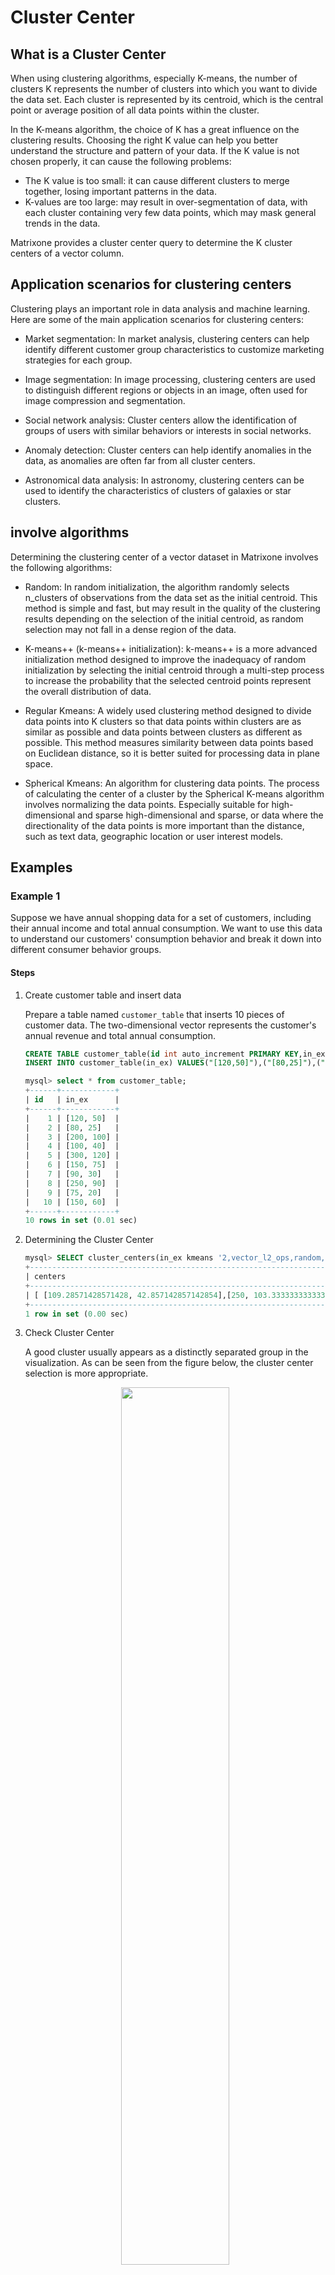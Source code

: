 # Cluster Center

## What is a Cluster Center

When using clustering algorithms, especially K-means, the number of clusters K represents the number of clusters into which you want to divide the data set. Each cluster is represented by its centroid, which is the central point or average position of all data points within the cluster.

In the K-means algorithm, the choice of K has a great influence on the clustering results. Choosing the right K value can help you better understand the structure and pattern of your data. If the K value is not chosen properly, it can cause the following problems:

- The K value is too small: it can cause different clusters to merge together, losing important patterns in the data.
- K-values are too large: may result in over-segmentation of data, with each cluster containing very few data points, which may mask general trends in the data.

Matrixone provides a cluster center query to determine the K cluster centers of a vector column.

## Application scenarios for clustering centers

Clustering plays an important role in data analysis and machine learning. Here are some of the main application scenarios for clustering centers:

- Market segmentation: In market analysis, clustering centers can help identify different customer group characteristics to customize marketing strategies for each group.

- Image segmentation: In image processing, clustering centers are used to distinguish different regions or objects in an image, often used for image compression and segmentation.

- Social network analysis: Cluster centers allow the identification of groups of users with similar behaviors or interests in social networks.

- Anomaly detection: Cluster centers can help identify anomalies in the data, as anomalies are often far from all cluster centers.

- Astronomical data analysis: In astronomy, clustering centers can be used to identify the characteristics of clusters of galaxies or star clusters.

## involve algorithms

Determining the clustering center of a vector dataset in Matrixone involves the following algorithms:

- Random: In random initialization, the algorithm randomly selects n\_clusters of observations from the data set as the initial centroid. This method is simple and fast, but may result in the quality of the clustering results depending on the selection of the initial centroid, as random selection may not fall in a dense region of the data.

- K-means++ (k-means++ initialization): k-means++ is a more advanced initialization method designed to improve the inadequacy of random initialization by selecting the initial centroid through a multi-step process to increase the probability that the selected centroid points represent the overall distribution of data.

- Regular Kmeans: A widely used clustering method designed to divide data points into K clusters so that data points within clusters are as similar as possible and data points between clusters as different as possible. This method measures similarity between data points based on Euclidean distance, so it is better suited for processing data in plane space.

- Spherical Kmeans: An algorithm for clustering data points. The process of calculating the center of a cluster by the Spherical K-means algorithm involves normalizing the data points. Especially suitable for high-dimensional and sparse high-dimensional and sparse, or data where the directionality of the data points is more important than the distance, such as text data, geographic location or user interest models.

## Examples

### Example 1

Suppose we have annual shopping data for a set of customers, including their annual income and total annual consumption. We want to use this data to understand our customers' consumption behavior and break it down into different consumer behavior groups.

#### Steps

1. Create customer table and insert data

    Prepare a table named `customer_table` that inserts 10 pieces of customer data. The two-dimensional vector represents the customer's annual revenue and total annual consumption.

    ```sql
    CREATE TABLE customer_table(id int auto_increment PRIMARY KEY,in_ex vecf64(2));
    INSERT INTO customer_table(in_ex) VALUES("[120,50]"),("[80,25]"),("[200,100]"),("[100,40]"),("[300,120]"),("[150,75]"),("[90,30]"),("[250,90]"),("[75,20]"),("[150,60]");

    mysql> select * from customer_table;
    +------+------------+
    | id   | in_ex      |
    +------+------------+
    |    1 | [120, 50]  |
    |    2 | [80, 25]   |
    |    3 | [200, 100] |
    |    4 | [100, 40]  |
    |    5 | [300, 120] |
    |    6 | [150, 75]  |
    |    7 | [90, 30]   |
    |    8 | [250, 90]  |
    |    9 | [75, 20]   |
    |   10 | [150, 60]  |
    +------+------------+
    10 rows in set (0.01 sec)
    ```

2. Determining the Cluster Center

    ```sql
    mysql> SELECT cluster_centers(in_ex kmeans '2,vector_l2_ops,random,false') AS centers FROM customer_table;
    +------------------------------------------------------------------------+
    | centers                                                                |
    +------------------------------------------------------------------------+
    | [ [109.28571428571428, 42.857142857142854],[250, 103.33333333333333] ] |
    +------------------------------------------------------------------------+
    1 row in set (0.00 sec)
    ```

3. Check Cluster Center

    A good cluster usually appears as a distinctly separated group in the visualization. As can be seen from the figure below, the cluster center selection is more appropriate.

    <div align="center">
    <img src=https://community-shared-data-1308875761.cos.ap-beijing.myqcloud.com/artwork/docs/tutorial/Vector/cluster-center.png width=60% heigth=60%/>
    </div>

By identifying cluster centers, we can divide our customers into two groups: those with middle income and middle consumption levels (cluster center A) and those with higher income and higher consumption levels (cluster center B). Merchants can tailor their product positioning to each group's consumption characteristics, such as offering better value for money for Cluster Center A and high-end or luxury brands for Cluster Center B.

### Example 2

A music streaming service wants to divide users into groups based on their preferences for different music types in order to offer personalized playlists. They collected user preference ratings (1 for disinterested and 5 for very fond) for five music types: rock, pop, jazz, classical, and hip-hop.

#### Steps

1. Build music type table and insert data

    Prepare a table named `music_table` that inserts 5 pieces of user data. The five-dimensional vectors correspond to user preference scores for five genres of music: rock, pop, jazz, classical and hip-hop.

    ```sql
    CREATE TABLE music_table(id int,grade vecf64(5));
    INSERT INTO music_table VALUES(1,"[5,2,3,1,4]"),(2,"[3,5,2,1,4]"),(3,"[4,3,5,1,2]"),(4,"[2,5,4,3,1]"),(5,"[5,4,3,2,5]");

    mysql> select * from music_table;
    +------+-----------------+
    | id   | grade           |
    +------+-----------------+
    |    1 | [5, 2, 3, 1, 4] |
    |    2 | [3, 5, 2, 1, 4] |
    |    3 | [4, 3, 5, 1, 2] |
    |    4 | [2, 5, 4, 3, 1] |
    |    5 | [5, 4, 3, 2, 5] |
    +------+-----------------+
    5 rows in set (0.01 sec)
    ```

2. View vector normalization results

    ```sql
    mysql> select normalize_l2(grade) from music_table;
    +---------------------------------------------------------------------------------------------------------+
    | normalize_l2(grade)                                                                                     |
    +---------------------------------------------------------------------------------------------------------+
    | [0.6741998624632421, 0.26967994498529685, 0.40451991747794525, 0.13483997249264842, 0.5393598899705937] |
    | [0.40451991747794525, 0.6741998624632421, 0.26967994498529685, 0.13483997249264842, 0.5393598899705937] |
    | [0.5393598899705937, 0.40451991747794525, 0.6741998624632421, 0.13483997249264842, 0.26967994498529685] |
    | [0.26967994498529685, 0.6741998624632421, 0.5393598899705937, 0.40451991747794525, 0.13483997249264842] |
    | [0.562543950463012, 0.4500351603704096, 0.3375263702778072, 0.2250175801852048, 0.562543950463012]      |
    +---------------------------------------------------------------------------------------------------------+
    5 rows in set (0.01 sec)
    ```

3. Determining the Cluster Center

    ```sql
    mysql> SELECT cluster_centers(grade kmeans '2,vector_l2_ops,kmeansplusplus,true') AS centers FROM music_table;
    +------------------------------------------------------------------------------------------------------------------------------------------------------------------------------------------------------------------+
    | centers                                                                                                                                                                                                          |
    +------------------------------------------------------------------------------------------------------------------------------------------------------------------------------------------------------------------+
    | [ [0.3370999312316211, 0.6741998624632421, 0.40451991747794525, 0.26967994498529685, 0.3370999312316211],[0.5920345676322826, 0.3747450076112172, 0.4720820500729982, 0.16489917505683388, 0.4571945951396342] ] |
    +------------------------------------------------------------------------------------------------------------------------------------------------------------------------------------------------------------------+
    1 row in set (0.00 sec)
    ```

4. Check Cluster Center

    Use t-SNE to reduce high-dimensional data to 2D and visualize clustering results. As can be seen from the figure below, the data points are clearly separated by cluster centers in the space after dimension reduction, which increases confidence in the correctness of the cluster centers.

    <div align="center">
    <img src=https://community-shared-data-1308875761.cos.ap-beijing.myqcloud.com/artwork/docs/tutorial/Vector/cluster_center2.png width=70% heigth=70%/>
    </div>

By determining the cluster centers, we can divide users into two groups: Cluster 1 is primarily composed of users who prefer rock and hip hop music, which may represent a group of users seeking modern and rhythmic music. Cluster 2 is composed of users who prefer pop and jazz music, which may represent a group of users who prefer melodic and relaxed atmosphere music. Media companies can push out styles of music for users based on their preferences.

## Reference Documents

[Vector data type](../../Reference/Data-Types/vector-type.md)

[CLUSTER_CENTERS()](../../Reference/Functions-and-Operators/Vector/cluster_centers.md)

[L2_DISTANCE()](../../Reference/Functions-and-Operators/Vector/l2_distance.md)

[NORMALIZE_L2()](MatrixOne/Reference/Functions-and-Operators/Vector/normalize_l2.md)
